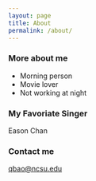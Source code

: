 ```yaml
---
layout: page
title: About
permalink: /about/
---
```




### More about me

* Morning person
* Movie lover
* Not working at night

### My Favoriate Singer
Eason Chan

### Contact me

[qbao@ncsu.edu](mailto:qbao@ncsu.edu)
